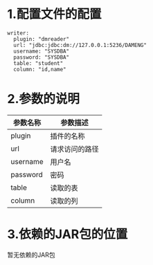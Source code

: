 # 1.配置文件的配置

```
writer:
  plugin: "dmreader"
  url: "jdbc:jdbc:dm://127.0.0.1:5236/DAMENG"
  username: "SYSDBA"
  password: "SYSDBA"
  table: "student"
  column: "id,name"
```

# 2.参数的说明

| 参数名称 | 参数描述       |
| -------- | -------------- |
| plugin   | 插件的名称     |
| url      | 请求访问的路径 |
| username | 用户名         |
| password | 密码           |
| table    | 读取的表       |
| column   | 读取的列       |



# 3.依赖的JAR包的位置

暂无依赖的JAR包
